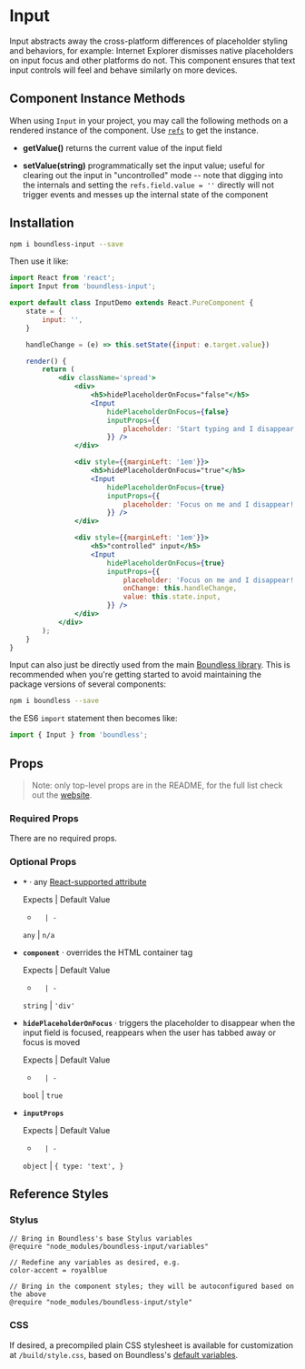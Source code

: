<!---
THIS IS AN AUTOGENERATED FILE. EDIT PACKAGES/BOUNDLESS-INPUT/INDEX.JS INSTEAD.
-->
# Input

Input abstracts away the cross-platform differences of placeholder styling and behaviors, for example: Internet Explorer dismisses native placeholders on input focus and other platforms do not. This component ensures that text input controls will feel and behave similarly on more devices.

## Component Instance Methods

When using `Input` in your project, you may call the following methods on a rendered instance of the component. Use [`refs`](https://facebook.github.io/react/docs/refs-and-the-dom.html) to get the instance.

- __getValue()__
  returns the current value of the input field

- __setValue(string)__
  programmatically set the input value; useful for clearing out the input in "uncontrolled" mode -- note that digging into the internals and setting the `refs.field.value = ''` directly will not trigger events and messes up the internal state of the component

## Installation

```bash
npm i boundless-input --save
```

Then use it like:


```jsx
import React from 'react';
import Input from 'boundless-input';

export default class InputDemo extends React.PureComponent {
    state = {
        input: '',
    }

    handleChange = (e) => this.setState({input: e.target.value})

    render() {
        return (
            <div className='spread'>
                <div>
                    <h5>hidePlaceholderOnFocus="false"</h5>
                    <Input
                        hidePlaceholderOnFocus={false}
                        inputProps={{
                            placeholder: 'Start typing and I disappear!',
                        }} />
                </div>

                <div style={{marginLeft: '1em'}}>
                    <h5>hidePlaceholderOnFocus="true"</h5>
                    <Input
                        hidePlaceholderOnFocus={true}
                        inputProps={{
                            placeholder: 'Focus on me and I disappear!',
                        }} />
                </div>

                <div style={{marginLeft: '1em'}}>
                    <h5>"controlled" input</h5>
                    <Input
                        hidePlaceholderOnFocus={true}
                        inputProps={{
                            placeholder: 'Focus on me and I disappear!',
                            onChange: this.handleChange,
                            value: this.state.input,
                        }} />
                </div>
            </div>
        );
    }
}
```



Input can also just be directly used from the main [Boundless library](https://www.npmjs.com/package/boundless). This is recommended when you're getting started to avoid maintaining the package versions of several components:

```bash
npm i boundless --save
```

the ES6 `import` statement then becomes like:

```js
import { Input } from 'boundless';
```



## Props

> Note: only top-level props are in the README, for the full list check out the [website](https://boundless.js.org/Input).

### Required Props

There are no required props.


### Optional Props

- __`*`__ &middot; any [React-supported attribute](https://facebook.github.io/react/docs/tags-and-attributes.html#html-attributes)

  Expects | Default Value
  -       | -
  `any` | `n/a`

- __`component`__ &middot; overrides the HTML container tag

  Expects | Default Value
  -       | -
  `string` | `'div'`

- __`hidePlaceholderOnFocus`__ &middot; triggers the placeholder to disappear when the input field is focused, reappears when the user has tabbed away or focus is moved

  Expects | Default Value
  -       | -
  `bool` | `true`

- __`inputProps`__

  Expects | Default Value
  -       | -
  `object` | `{
    type: 'text',
}`


## Reference Styles
### Stylus
```stylus
// Bring in Boundless's base Stylus variables
@require "node_modules/boundless-input/variables"

// Redefine any variables as desired, e.g.
color-accent = royalblue

// Bring in the component styles; they will be autoconfigured based on the above
@require "node_modules/boundless-input/style"
```

### CSS
If desired, a precompiled plain CSS stylesheet is available for customization at `/build/style.css`, based on Boundless's [default variables](https://github.com/enigma-io/boundless/blob/master/variables.styl).

